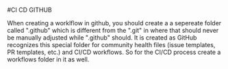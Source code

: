 #CI CD GITHUB

When creating a worklflow in github, you should create a a sepereate folder called ".github" which is different from the ".git" in where that should never be manually adjusted while ".github" should. It is created as GitHub recognizes this special folder for community health files (issue templates, PR templates, etc.) and CI/CD workflows. So for the CI/CD process create a workflows folder in it as well.